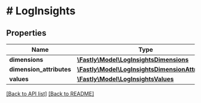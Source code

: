 # # LogInsights

## Properties

Name | Type | Description | Notes
------------ | ------------- | ------------- | -------------
**dimensions** | [**\Fastly\Model\LogInsightsDimensions**](LogInsightsDimensions.md) |  | [optional] 
**dimension_attributes** | [**\Fastly\Model\LogInsightsDimensionAttributes**](LogInsightsDimensionAttributes.md) |  | [optional] 
**values** | [**\Fastly\Model\LogInsightsValues**](LogInsightsValues.md) |  | [optional] 


[[Back to API list]](../../README.md#endpoints) [[Back to README]](../../README.md)
